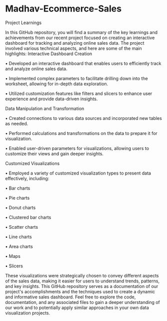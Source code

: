 # Madhav-Ecommerce-Sales

Project Learnings

In this GitHub repository, you will find a summary of the key learnings and achievements from our recent project focused on creating an interactive dashboard for tracking and analyzing online sales data. The project involved various technical aspects, and here are some of the main highlights:
Interactive Dashboard Creation

•	Developed an interactive dashboard that enables users to efficiently track and analyze online sales data.

•	Implemented complex parameters to facilitate drilling down into the worksheet, allowing for in-depth data exploration.

•	Utilized customization features like filters and slicers to enhance user experience and provide data-driven insights.

Data Manipulation and Transformation

•	Created connections to various data sources and incorporated new tables as needed.

•	Performed calculations and transformations on the data to prepare it for visualization.

•	Enabled user-driven parameters for visualizations, allowing users to customize their views and gain deeper insights.

Customized Visualizations

•	Employed a variety of customized visualization types to present data effectively, including:

•	Bar charts

•	Pie charts

•	Donut charts

•	Clustered bar charts

•	Scatter charts

•	Line charts

•	Area charts

•	Maps

•	Slicers

These visualizations were strategically chosen to convey different aspects of the sales data, making it easier for users to understand trends, patterns, and key insights.
This GitHub repository serves as a documentation of our project's accomplishments and the techniques used to create a dynamic and informative sales dashboard. Feel free to explore the code, documentation, and any associated files to gain a deeper understanding of our work and to potentially apply similar approaches in your own data visualization projects.
